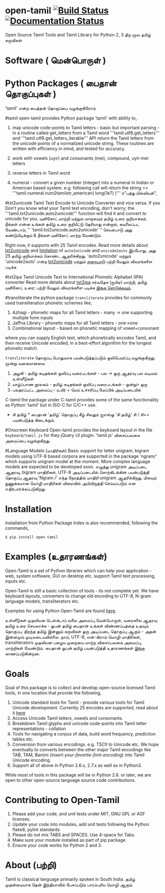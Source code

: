 open-tamil [![Build Status](https://travis-ci.org/Ezhil-Language-Foundation/open-tamil.png)](https://travis-ci.org/Ezhil-Language-Foundation/open-tamil) [![Documentation Status](https://readthedocs.org/projects/open-tamil/badge/)](http://open-tamil.readthedocs.org/en/latest/)
====================

Open Source Tamil Tools and Tamil Library for Python 2, 3
திற மூல தமிழ் கருவிகள்

Software ( மென்பொருள் )
=====================
Python  Packages ( பைதான் தொகுப்புகள்  )
===================================
'tamil' என்ற பைத்தன் தொகுப்பை வழங்குகிரோம்

#tamil
open-tamil provides Python package 'tamil' with ability to,

1. map unicode code-points to Tamil letters - basic but important parsing - in a routine called get_letters from a Tamil word
   '''tamil.utf8.get_letters''' and '''tamil.utf8.get_letters_iterable''' API return the Tamil letters from the unicode points of a normalized unicode string.
   These routines are written with efficiency in mind, and tested for accuracy.

2. work with vowels (uyir) and consonants (mei), compound, uyir-mei letters
3. reverse letters in Tamil word
4. numeral - convert a given number (integer) into a numeral in Indian or American based system.
   e.g. following call will return the string
        >> '''tamil.numeral.num2tamilstr_american( long(1e7) )'''
        u"பத்து மில்லியன்",

#txt2unicode
Tamil Text Encode to Unicode Converter and vice versa.
If you Don't you know what your Tamil text encoding, don't worry; the '''tamil.txt2unicode.auto2unicode''' function will find it and convert to unicode for you.
யுனிகோட் மாற்றி மற்றும் மாறாகவும் தமிழ் உரை குறியாக்கம்.
நீங்கள் என்ன உங்கள் தமிழ் உரை குறியீட்டு தெரியாது என்றால், கவலைப்பட வேண்டாம்; '' 'tamil.txt2unicode.auto2unicode' '' செயல்பாடு அது கண்டுபிடிக்கும் & நீங்கள் யுனிகோட் மாற்ற வேண்டும்.

Right now, it supports with 25 Tamil encodes. Read more details about [txt2unicode](tamil/txt2unicode/README.md) and [limitation](examples/txt2unicode/encodes_chars/README.md) of `auto2unicode` and `unicode2auto`
இப்போது, அது 25 தமிழ் குறியாக்கம் கொண்ட ஆதரிக்கிறது. 'auto2unicode' மற்றும் 'unicode2auto' என்ற [txt2unicode](tamil/txt2unicode/README.md) மற்றும் [குறைபாடு](examples/txt2unicode/encodes_chars/README.md) பற்றி மேலும் விவரங்களை படிக்க

#txt2ipa
Tamil Unicode Text to International Phonetic Alphabet (IPA) converter
Read more details about [txt2ipa](tamil/txt2ipa/README.md)
சர்வதேச (ஐபிஏ) மாற்றி, தமிழ் யுனிகோட் உரை; பற்றி மேலும் விவரங்களை படிக்க [இங்கு சொடுக்கவும்](tamil/txt2ipa/README.md).

#transliterate
the python package `transliterate` provides for commonly used transliteration
phonetic schemes like,

1. Azhagi - phonetic maps for all Tamil letters - many -> one supporting multiple form inputs
2. Jaffna Library - phonetic maps for all Tamil letters - one->one
3. Combinational layout - based on phonetic mapping of vowel+consonant

where you can supply English text, which phonetically encodes Tamil, and then receive Unicode encoded, in a best-effort algorithm for the longest phonetic match.

`transliterate` தொகுப்பு பொதுவாக பயன்படுத்தப்படும் ஒலிபெயர்ப்பு வழங்குகிறது; மூன்று வகையானவை
1. அழகி - தமிழ் கடிதங்கள் ஒலிப்பு வரைபடங்கள் - பல -> ஒரு ஆதரவு பல வடிவம் உள்ளீடுகள்
2. யாழ்ப்பாண நூலகம் - தமிழ் கடிதங்கள் ஒலிப்பு வரைபடங்கள் - ஒன்று> ஒரு
3. பலதரப்பட்ட அமைப்பு - உயிர் + மெய் உச்சரிப்பு மேப்பிங் அடிப்படையில்

*C-tamil*
the package under C-tamil provides some of the same functionality as Python 'tamil' but in ISO-C for C/C++ use.
* சி தமிழ் *
பைதான் 'தமிழ்' தொகுப்பு கீழ்  சிலதும் ஐஎஸ்ஓ 'சி தமிழ்'  சி / சி++ பயன்படுத்த கிடைக்கும்.

#Onscreen Keyboard
Open-tamil provides the keyboard layout in the file `keyboard/tamil.js` for they jQuery UI plugin.
'tamil.js' விசைப்பலகை அமைப்பை வழங்குகிறது.

#Language Models (மாதிரிகள்)
Basic support for letter unigram, bigram models using UTF-8 based corpora are supported in the package 'ngram/'
which supports unigram model at the moment. More complex language models are expected to be developed soon.
எழுத்து unigram அடிப்படை ஆதரவு, bigram மாதிரிகள், UTF-8 அடிப்படையில் சொற்கிடங்கின் பயன்படுத்தி தொகுப்பு ஆதரவு 'Ngram /'
எந்த நேரத்தில் மாதிரி unigram ஆதரிக்கிறது. மிகவும் நுணுக்கமான மொழி மாதிரிகள் விரைவில் அபிவிருத்தி செய்யப்படும் என எதிர்பார்க்கப்படுகிறது.

Installation
==========
Installation from Python Package Index is also recommended, following the commands,
```
$ pip install open-tamil
```

Examples (உதாரணங்கள்)
===================
Open-Tamil is a set of Python libraries which can help your application - web, system software, GUI on desktop etc. support Tamil text processing, inputs etc.

Open-Tamil is still a basic collection of tools - its not complete yet. We have keyboard layouts, converters to change old encoding to UTF-8, N-gram language models, transliterators etc.

Examples for using Python Open-Tamil are found [here](tests/).

உள்ளீடுகள் முதலியன டெஸ்க்டாப் வலை அமைப்பு மென்பொருள், வரைகலை ஆதரவு தமிழ் உரை செயலாக்க - ஓபன் தமிழ் பைதான் உங்கள் விண்ணப்பத்தை உதவும் தொகுப்பு. திறந்த தமிழ் இன்னும் கருவிகள் ஒரு அடிப்படை தொகுப்பு ஆகும் - அதன் இன்னமும் முடிவடையவில்லை. நாம், UTF-8, என்-கிராம் மொழி மாதிரிகள், transliterators முதலியன பழைய முறையை மாற்ற விசைப்பலகை அமைப்பு, மாற்றிகள் வேண்டும். பைதான் ஓபன் தமிழ் பயன்படுத்தி உதாரணங்கள் [இங்கு](tests/) காணப்படுகின்றன.

Goals
=====
Goal of this package is to collect and develop open-source licensed Tamil tools, in one location that provide the following,

1. Unicode standard tools for Tamil - provide various tools for Tamil Unicode development. Currently 25 encodes are supported, read about it [here](tamil/txt2unicode/README.md)
2. Access Unicode Tamil letters, vowels and consonants.
3. Breakdown Tamil glyphs and unicode code-points into Tamil letter representations - collation
4. Tools for navigating a corpus of data, build word frequency, prediction tables etc.
5. Conversion from various encodings. e.g. TSCII to Unicode etc. We hope eventually to converts between the other major Tamil encodings like TAB, TAM, Bamini (*insert-your-favortie-font-encoding*) into Tamil Unicode encoding.
6. Support all of above in Python 2.6.x, 2.7.x as well as in Python3.

While most of tools in this package will be in Python 2.6. or later, we are open to other open-source language source code contributions.

Contributing to Open-Tamil
==========================
1. Please add your code, and unit tests under MIT, GNU GPL or ASF licenses.
2. Update your code into modules, add unit tests following the Python flake8, pylint standards
3. Please do not mix TABS and SPACES. Use 4-space for Tabs.
4. Make sure your module installed as part of pip package
5. Ensure your code works for Python 2 and 3.

About (பற்றி)
==========
Tamil is classical language primarily spoken in South India.
தமிழ் முதன்மையாக தென் இந்தியாவில் பேசப்படும் பாரம்பரிய மொழி ஆகும்.
